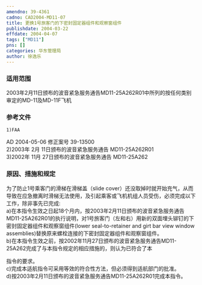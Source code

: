 ```yaml
---
amendno: 39-4361  
cadno: CAD2004-MD11-07  
title: 更换1号旅客门的下密封固定器组件和观察窗组件  
publishdate: 2004-03-22  
effdate: 2004-04-07  
tags: ["MD11"]  
pns: []  
categories: 华东管理局  
author: 徐逸乐  
---
```

  
### 适用范围  
2003年2月11日颁布的波音紧急服务通告MD11-25A262R01中所列的按任何类别审定的MD-11及MD-11F飞机  
  
<!--more-->  
### 参考文件  
    1)FAA  
AD 2004-05-06     修正案号 39-13500  
2)2003年 2月 11日颁布的波音紧急服务通告 MD11-25A262R01  
3)2002年 11月 27日颁布的波音紧急服务通告 MD11-25A262  
  
### 原因、措施和规定  
为了防止1号乘客门的滑梯在滑梯盖（slide cover）还没取掉时就开始充气，从而导致在应急撤离时滑梯无法使用，及引起乘客或飞机机组人员受伤，必须完成以下工作，除非事先已完成:  
    a)在本指令生效之日起18个月内，按2003年2月11日颁布的波音紧急服务通告MD11-25A262R01的执行说明，对1号旅客门（左和右）用新的双面埋头铆钉的下密封固定器组件和观察窗组件(lower seal-to-retainer and girt bar view window assemblies)替换原来螺栓连接的下密封固定器组件和观察窗组件。  
    b)在本指令生效之前，按2002年11月27日颁布的波音紧急服务通告MD11-25A262完成了与本指令规定的相应措施的，则认为已符合了本  
  
      
指令的要求。  
    c)完成本适航指令可采用等效的符合性方法，但必须得到适航部门的批准。  
    d)按2003年2月11日颁布的波音紧急服务通告MD11-25A262R01完成本指令。  
  
